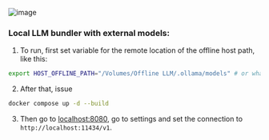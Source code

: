 ![image](https://github.com/user-attachments/assets/49301b77-4f94-4053-84aa-933058ccd058)

### Local LLM bundler with external models:

1. To run, first set variable for the remote location of the offline host path, like this:

```sh
export HOST_OFFLINE_PATH="/Volumes/Offline LLM/.ollama/models" # or whatever the external drive location might be.
```

2. After that, issue 

```sh
docker compose up -d --build
```

3. Then go to [localhost:8080](http://localhost:8080), go to settings and set the connection to `http://localhost:11434/v1`.
